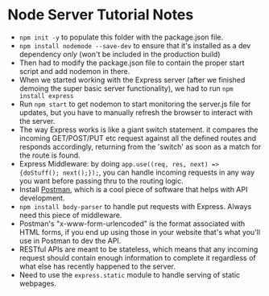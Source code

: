 # Node Server Tutorial Notes
* `npm init -y` to populate this folder with the package.json file.
* `npm install nodemode --save-dev` to ensure that it's installed as a dev dependency _only_ (won't be included in the production build)
* Then had to modify the package.json file to contain the proper start script and add nodemon in there.
* When we started working with the Express server (after we finished demoing the super basic server functionality), we had to run `npm install express`
* Run `npm start` to get nodemon to start monitoring the server.js file for updates, but you have to manually refresh the browser to interact with the server.
* The way Express works is like a giant switch statement. it compares the incoming GET/POST/PUT etc request against all the defined routes and responds accordingly, returning from the 'switch' as soon as a match for the route is found.
* Express Middleware: by doing `app.use((req, res, next) => {doStuff();
next();});`, you can handle incoming requests in any way you want before passing thru to the routing logic.
* Install [Postman](https://www.getpostman.com), which is a cool piece of software that helps with API development.
* `npm install body-parser` to handle put requests with Express. Always need this piece of middleware.
* Postman's "x-www-form-urlencoded" is the format associated with HTML forms, if you end up using those in your website that's what you'll use in Postman to dev the API.
* RESTful APIs are meant to be stateless, which means that any incoming request should contain enough information to complete it regardless of what else has recently happened to the server.
* Need to use the `express.static` module to handle serving of static webpages.